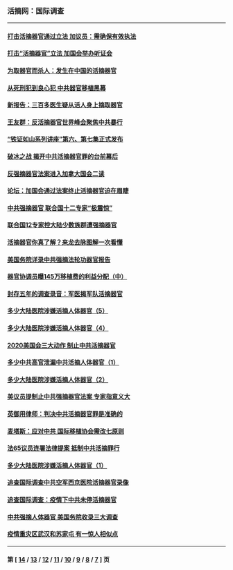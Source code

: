 ### 活摘网：国际调查
---
#### [打击活摘器官通过立法 加议员：需确保有效执法](../../pages/nf5947/n13886356.md?03080430) 
#### [打击“活摘器官”立法 加国会举办听证会](../../pages/nf5947/n13869362.md?03080430) 
#### [为取器官而杀人：发生在中国的活摘器官](../../pages/nf5947/n13794731.md?03080430) 
#### [从死刑犯到良心犯 中共器官移植黑幕](../../pages/nf5947/n13764669.md?03080430) 
#### [新报告：三百多医生疑从活人身上摘取器官](../../pages/nf5947/n13703044.md?03080430) 
#### [王友群：反活摘器官世界峰会聚焦中共暴行](../../pages/nf5947/n13250738.md?03080430) 
#### [“铁证如山系列讲座”第六、第七集正式发布](../../pages/nf5947/n13106287.md?03080430) 
#### [破冰之战 揭开中共活摘器官罪的台前幕后](../../pages/nf5947/n13082457.md?03080430) 
#### [反强摘器官法案进入加拿大国会二读](../../pages/nf5947/n13033450.md?03080430) 
#### [论坛：加国会通过法案终止活摘器官迫在眉睫](../../pages/nf5947/n13029839.md?03080430) 
#### [中共强摘器官 联合国十二专家“极震惊”](../../pages/nf5947/n13024313.md?03080430) 
#### [联合国12专家控大陆少数族群遭强摘器官](../../pages/nf5947/n13023877.md?03080430) 
#### [活摘器官你真了解？来龙去脉图解一次看懂](../../pages/nf5947/n13013820.md?03080430) 
#### [美国务院详录中共强摘法轮功器官报告](../../pages/nf5947/n12944519.md?03080430) 
#### [器官协调员曝145万移植费的利益分配（中）](../../pages/nf5947/n12894547.md?03080430) 
#### [封存五年的调查录音：军医揭军队活摘器官](../../pages/nf5947/n12798692.md?03080430) 
#### [多少大陆医院涉嫌活摘人体器官（5）](../../pages/nf5947/n12768383.md?03080430) 
#### [多少大陆医院涉嫌活摘人体器官（4）](../../pages/nf5947/n12664434.md?03080430) 
#### [2020美国会三大动作 制止中共活摘器官](../../pages/nf5947/n12682004.md?03080430) 
#### [多少中共高官泄漏中共活摘人体器官（1）](../../pages/nf5947/n12671234.md?03080430) 
#### [多少大陆医院涉嫌活摘人体器官（2）](../../pages/nf5947/n12655589.md?03080430) 
#### [美议员提制止中共强摘器官法案 专家指意义大](../../pages/nf5947/n12630561.md?03080430) 
#### [英御用律师：判决中共活摘器官罪是准确的](../../pages/nf5947/n12580740.md?03080430) 
#### [麦塔斯：应对中共 国际移植协会需改七原则](../../pages/nf5947/n12514711.md?03080430) 
#### [法65议员连署法律提案 抵制中共活摘罪行](../../pages/nf5947/n12437047.md?03080430) 
#### [多少大陆医院涉嫌活摘人体器官（1）](../../pages/nf5947/n12414284.md?03080430) 
#### [追查国际调查中共空军西京医院活摘器官录像](../../pages/nf5947/n12348837.md?03080430) 
#### [追查国际调查：疫情下中共未停活摘器官](../../pages/nf5947/n12273415.md?03080430) 
#### [中共强摘人体器官 美国务院收录三大调查](../../pages/nf5947/n12181488.md?03080430) 
#### [疫情重灾区武汉和苏家屯 有一惊人相似点](../../pages/nf5947/n12150824.md?03080430) 

---
#### 第 [ [14](./14.md?03080430) / [13](./13.md?03080430) / [12](./12.md?03080430) / [11](./11.md?03080430) / [10](./10.md?03080430) / [9](./9.md?03080430) / [8](./8.md?03080430) / [7](./7.md?03080430) ] 页

